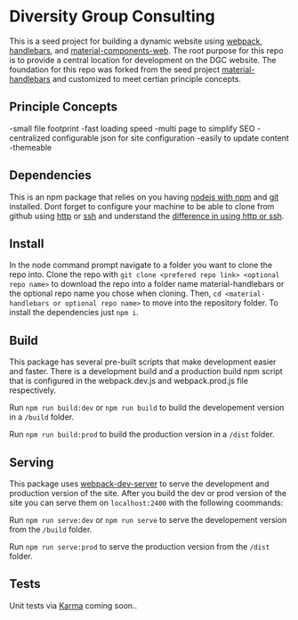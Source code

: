 # Diversity Group Consulting

This is a seed project for building a dynamic website using [webpack](https://webpack.js.org/), [handlebars](http://handlebarsjs.com/), and [material-components-web](https://github.com/material-components/material-components-web). The root purpose for this repo is to provide a central location for development on the DGC website. The foundation for this repo was forked from the seed project [material-handlebars](https://github.com/thebaron24/material-handlebars) and customized to meet certian principle concepts.

## Principle Concepts

-small file footprint
-fast loading speed
-multi page to simplify SEO
-centralized configurable json for site configuration
-easily to update content
-themeable

## Dependencies

This is an npm package that relies on you having [nodejs with npm](https://nodejs.org) and [git](https://git-scm.com/) installed. Dont forget to configure your machine to be able to clone from github using [http](https://help.github.com/articles/cloning-a-repository/) or [ssh](https://help.github.com/articles/connecting-to-github-with-ssh/) and understand the [difference in using http or ssh](https://help.github.com/articles/which-remote-url-should-i-use/).

## Install

In the node command prompt navigate to a folder you want to clone the repo into. Clone the repo with `git clone <prefered repo link> <optional repo name>` to download the repo into a folder name material-handlebars or the optional repo name you chose when cloning. Then, `cd <material-handlebars or optional repo name>` to move into the repository folder. To install the dependencies just `npm i`.

## Build

This package has several pre-built scripts that make development easier and faster. There is a development build and a production build npm script that is configured in the webpack.dev.js and webpack.prod.js file respectively.

Run `npm run build:dev` or `npm run build` to build the developement version in a `/build` folder.

Run `npm run build:prod` to build the production version in a `/dist` folder.

## Serving

This package uses [webpack-dev-server](https://github.com/webpack/webpack-dev-server) to serve the development and production version of the site. After you build the dev or prod version of the site you can serve them on `localhost:2400` with the following coommands:

Run `npm run serve:dev` or `npm run serve` to serve the developement version from the `/build` folder.

Run `npm run serve:prod` to serve the production version from the `/dist` folder.

## Tests

Unit tests via [Karma](https://karma-runner.github.io) coming soon..
